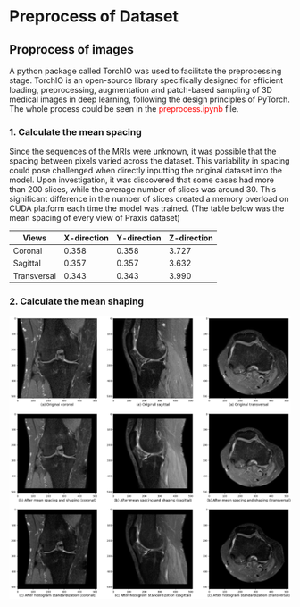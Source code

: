 # Preprocess of Dataset

## Proprocess of images
A python package called TorchIO was used to facilitate the preprocessing stage. TorchIO is an open-source library specifically designed for efficient loading, preprocessing, augmentation and patch-based sampling of 3D medical images in deep learning, following the design principles of PyTorch. The whole process could be seen in the <span style="color: red;">preprocess.ipynb</span> file.

### 1. Calculate the mean spacing
Since the sequences of the MRIs were unknown, it was possible that the spacing between pixels varied across the dataset. This variability in spacing could pose challenged when directly inputting the original dataset into the model. Upon investigation, it was discovered that some cases had more than 200 slices, while the average number of slices was around 30. This significant difference in the number of slices created a memory overload on CUDA platform each time the model was trained. (The table below was the mean spacing of every view of Praxis dataset)

|Views|X-direction|Y-direction|Z-direction|
| --- | --- | --- | --- |
|Coronal|0.358|0.358|3.727|
|Sagittal|0.357|0.357|3.632|
|Transversal|0.343|0.343|3.990|

### 2. Calculate the mean shaping


<p align="center">
  <img src="../../images/preprocessed_private_dataset.png" alt="preprocessed_private_dataset" width="700" height="auto">
</p>
